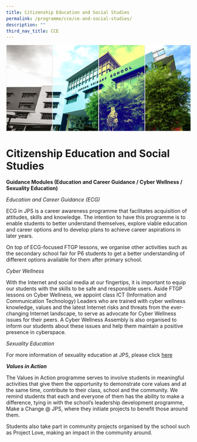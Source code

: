 ```yaml
---
title: Citizenship Education and Social Studies
permalink: /programme/cce/ce-and-social-studies/
description: ""
third_nav_title: CCE
---
```

![](/images/Banner.png)

Citizenship Education and Social Studies
==========

**Guidance Modules (Education and Career Guidance / Cyber Wellness / Sexuality Education)**

*Education and Career Guidance (ECG)*

ECG in JPS is a career awareness programme that facilitates acquisition of attitudes, skills and knowledge. The intention to have this programme is to enable students to better understand themselves, explore viable education and career options and to develop plans to achieve career aspirations in later years.

On top of ECG-focused FTGP lessons, we organise other activities such as the secondary school fair for P6 students to get a better understanding of different options available for them after primary school.

_Cyber Wellness_

With the Internet and social media at our fingertips, it is important to equip our students with the skills to be safe and responsible users. Aside FTGP lessons on Cyber Wellness, we appoint class ICT (Information and Communication Technology) Leaders who are trained with cyber wellness knowledge, values and the latest Internet risks and threats from the ever-changing Internet landscape, to serve as advocate for Cyber Wellness issues for their peers. A Cyber Wellness Assembly is also organised to inform our students about these issues and help them maintain a positive presence in cyberspace.

_Sexuality Education_

For more information of sexuality education at JPS, please click [here](/cce/Programmes/MOE-Sexuality-Education-In-Schools/)

**_Values in Action_**

The Values in Action programme serves to involve students in meaningful activities that give them the opportunity to demonstrate core values and at the same time, contribute to their class, school and the community. We remind students that each and everyone of them has the ability to make a difference, tying in with the school’s leadership development programme, Make a Change @ JPS, where they initiate projects to benefit those around them. 

Students also take part in community projects organised by the school such as Project Love, making an impact in the community around.